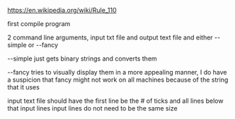 https://en.wikipedia.org/wiki/Rule_110

first compile program

2 command line arguments, input txt file and output text file and either --simple or --fancy

--simple just gets binary strings and converts them

--fancy tries to visually display them in a more appealing manner, I do have a suspicion that fancy might not work on all machines because of the string that it uses

input text file should have the first line be the # of ticks and all lines below that input lines
input lines do not need to be the same size
